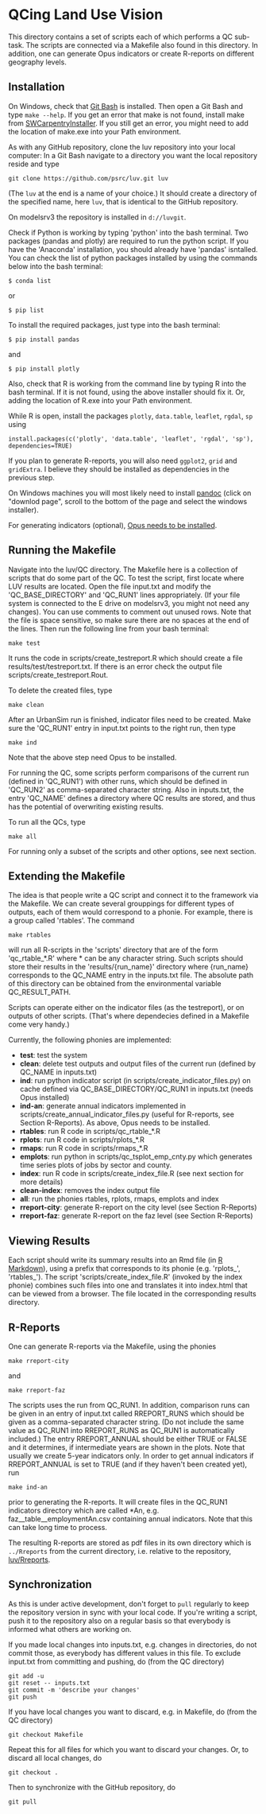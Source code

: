 # QCing Land Use Vision

This directory contains a set of scripts each of which performs a QC sub-task. The scripts are connected via a Makefile also found in this directory. In addition, one can generate Opus indicators or create R-reports on different geography levels.

## Installation
On Windows, check that [Git Bash](https://git-for-windows.github.io) is installed. Then open a Git Bash and type ``make --help``. If you get an error that make is not found, install make from [SWCarpentryInstaller](https://github.com/swcarpentry/windows-installer/releases/latest). If you still get an error, you might need to add the location of make.exe into your Path environment.

As with any GitHub repository, clone the luv repository into your local computer: In a Git Bash navigate to a directory you want the local repository reside and type 

```
git clone https://github.com/psrc/luv.git luv
```

(The ``luv`` at the end is a name of your choice.) It should create a directory of the specified name, here ``luv``, that is identical to the GitHub repository.

On modelsrv3 the repository is installed in ``d://luvgit``.

Check if Python is working by typing 'python' into the bash terminal. Two packages (pandas and plotly) are required to run the python script. If you have the 'Anaconda' installation, you should already have 'pandas' isntalled. You can check the list of python packages installed by using the commands below into the bash terminal:

```
$ conda list
```

or

```
$ pip list
```

To install the required packages, just type into the bash terminal:

```
$ pip install pandas
```

and

```
$ pip install plotly
```

Also, check that R is working from the command line by typing R into the bash terminal. If it is not found, using the above installer should fix it. Or, adding the location of R.exe into your Path environment.

While R is open, install the packages ``plotly``, ``data.table``, ``leaflet``, ``rgdal``, ``sp`` using

```
install.packages(c('plotly', 'data.table', 'leaflet', 'rgdal', 'sp'), dependencies=TRUE)
```

If you plan to generate R-reports, you will also need ``ggplot2``, ``grid`` and ``gridExtra``. I believe they should be installed as dependencies in the previous step.


On Windows machines you will most likely need to install [pandoc](http://pandoc.org/installing.html) (click on "downlod page", scroll to the bottom of the page and select the windows installer).

For generating indicators (optional), [Opus needs to be installed](http://twiki/DSA/InstallingUrbanSim). 
 

## Running the Makefile

Navigate into the luv/QC directory. The Makefile here is a collection of scripts that do some part of the QC. To test the script, first locate where LUV results are located. Open the file input.txt and modify the 'QC\_BASE\_DIRECTORY' and 'QC\_RUN1' lines appropriately. (If your file system is connected to the E drive on modelsrv3, you might not need any changes). You can use comments to comment out unused rows. Note that the file is space sensitive, so make sure there are no spaces at the end of the lines.
Then run the following line from your bash terminal:

```
make test
```

It runs the code in scripts/create\_testreport.R which should create a file results/test/testreport.txt. If there is an error check the output file scripts/create\_testreport.Rout.

To delete the created files, type

```
make clean
```

After an UrbanSim run is finished, indicator files need to be created. Make sure the 'QC\_RUN1' entry in input.txt points to the right run, then type


```
make ind
```

Note that the above step need Opus to be installed.

For running the QC, some scripts perform comparisons of the current run (defined in  'QC\_RUN1') with other runs, which should be defined in 'QC\_RUN2' as comma-separated character string. Also in inputs.txt, the entry 'QC\_NAME' defines a directory where QC results are stored, and thus has the potential of overwriting existing results.

To run all the QCs, type

```
make all
```

For running only a subset of the scripts and other options, see next section.


## Extending the Makefile

The idea is that people write a QC script and connect it to the framework via the Makefile. We can create several grouppings for different types of outputs, each of them would correspond to a phonie. For example, there is a group called 'rtables'. The command 

```
make rtables
```
will run all R-scripts in the 'scripts' directory that are of the form 'qc\_rtable\_\*.R' where \* can be any character string. Such scripts should store their results in the 'results/{run\_name}' directory where {run\_name} corresponds to the QC\_NAME entry in the inputs.txt file.  The absolute path of this directory can be obtained from the environmental variable QC\_RESULT\_PATH. 

Scripts can operate either on the indicator files (as the testreport), or on outputs of other scripts. (That's where dependecies defined in a Makefile come very handy.)

Currently, the following phonies are implemented:

   * **test**: test the system
   * **clean**: delete test outputs and output files of the current run (defined by QC\_NAME in inputs.txt)
   * **ind**: run python indicator script (in scripts/create\_indicator\_files.py) on cache defined via QC\_BASE_DIRECTORY/QC\_RUN1 in inputs.txt (needs Opus installed)
   * **ind-an**: generate annual indicators implemented in scripts/create\_annual\_indicator\_files.py (useful for R-reports, see Section R-Reports). As above, Opus needs to be installed.
   * **rtables**: run R code in scripts/qc\_rtable\_\*.R
   * **rplots**: run R code in scripts/rplots\_\*.R
   * **rmaps**: run R code in scripts/rmaps\_\*.R
   * **emplots**: run python in scripts/qc\_tsplot\_emp\_cnty.py which generates time series plots of jobs by sector and county. 
   * **index**: run R code in scripts/create\_index\_file.R (see next section for more details)
   * **clean-index**: removes the index output file
   * **all**: run the phonies rtables, rplots, rmaps, emplots and index
   * **rreport-city**: generate R-report on the city level (see Section R-Reports)
   * **rreport-faz**: generate R-report on the faz level (see Section R-Reports)

## Viewing Results

Each script should write its summary results into an Rmd file (in [R Markdown](http://rmarkdown.rstudio.com)), using a prefix that corresponds to its phonie (e.g. 'rplots\_', 'rtables\_'). The script 'scripts/create\_index\_file.R' (invoked by the index phonie) combines such files into one and translates it into index.html that can be viewed from a browser.  The file located in the corresponding results directory.

## R-Reports

One can generate R-reports via the Makefile, using the phonies  

```
make rreport-city
``` 

and

```
make rreport-faz
```

The scripts uses the run from QC\_RUN1. In addition, comparison runs can be given in an entry of input.txt called RREPORT\_RUNS which should be given as a comma-separated character string. (Do not include the same value as QC\_RUN1 into RREPORT\_RUNS as QC\_RUN1 is automatically included.) The entry RREPORT\_ANNUAL should be either TRUE or FALSE and it determines, if intermediate years are shown in the plots. Note that usually we create 5-year indicators only. In order to get annual indicators if  RREPORT\_ANNUAL is set to TRUE (and if they haven't been created yet), run 

```
make ind-an
```

prior to generating the R-reports. It will create files in the QC\_RUN1 indicators directory which are called *An, e.g. faz\_\_table\_\_employmentAn.csv containing annual indicators. Note that this can take long time to process.

The resulting R-reports are stored as pdf files in its own directory which is ``../Rreports`` from the current directory, i.e. relative to the repository, [luv/Rreports](https://github.com/psrc/luv/tree/master/Rreports). 


## Synchronization

As this is under active development, don't forget to ``pull`` regularly to keep the repository version in sync with your local code. If you're writing a script, push it to the repository also on a regular basis so that everybody is informed what others are working on.

If you made local changes into inputs.txt, e.g. changes in directories, do not commit those, as everybody has different values in this file. To exclude input.txt from committing and pushing, do (from the QC directory)

```
git add -u
git reset -- inputs.txt
git commit -m 'describe your changes'
git push
```

If you have local changes you want to discard, e.g. in Makefile, do (from the QC directory)

```
git checkout Makefile
```
Repeat this for all files for which you want to discard your changes. Or, to discard all local changes, do

```
git checkout .
```

Then to synchronize with the GitHub repository, do 

```
git pull
```



